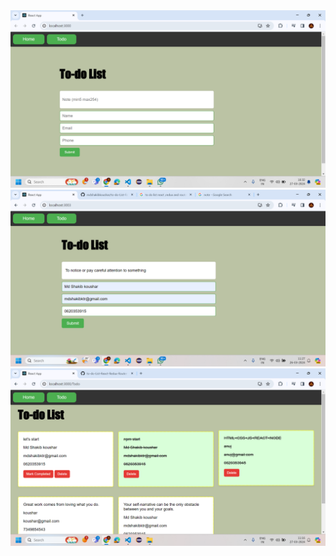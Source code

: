   <img src="https://github.com/mdshakibkoushar/to-do-List-React-Redux-Router-/blob/main/Screenshot%20(312).png">
  <img src="https://github.com/mdshakibkoushar/to-do-List-React-Redux-Router-/blob/main/Screenshot%20(309).png">
    <img src="https://github.com/mdshakibkoushar/to-do-List-React-Redux-Router-/blob/main/output.png">
  
